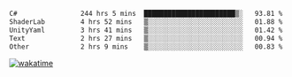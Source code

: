 <!--START_SECTION:waka-->

```txt
C#                244 hrs 5 mins  ███████████████████████▒░   93.81 %
ShaderLab         4 hrs 52 mins   ▒░░░░░░░░░░░░░░░░░░░░░░░░   01.88 %
UnityYaml         3 hrs 41 mins   ▒░░░░░░░░░░░░░░░░░░░░░░░░   01.42 %
Text              2 hrs 27 mins   ▒░░░░░░░░░░░░░░░░░░░░░░░░   00.94 %
Other             2 hrs 9 mins    ▒░░░░░░░░░░░░░░░░░░░░░░░░   00.83 %
```

<!--END_SECTION:waka-->
[![wakatime](https://wakatime.com/badge/user/6c2f442e-41b4-42e3-bc06-d5d8203ad1da.svg)](https://wakatime.com/@6c2f442e-41b4-42e3-bc06-d5d8203ad1da)
